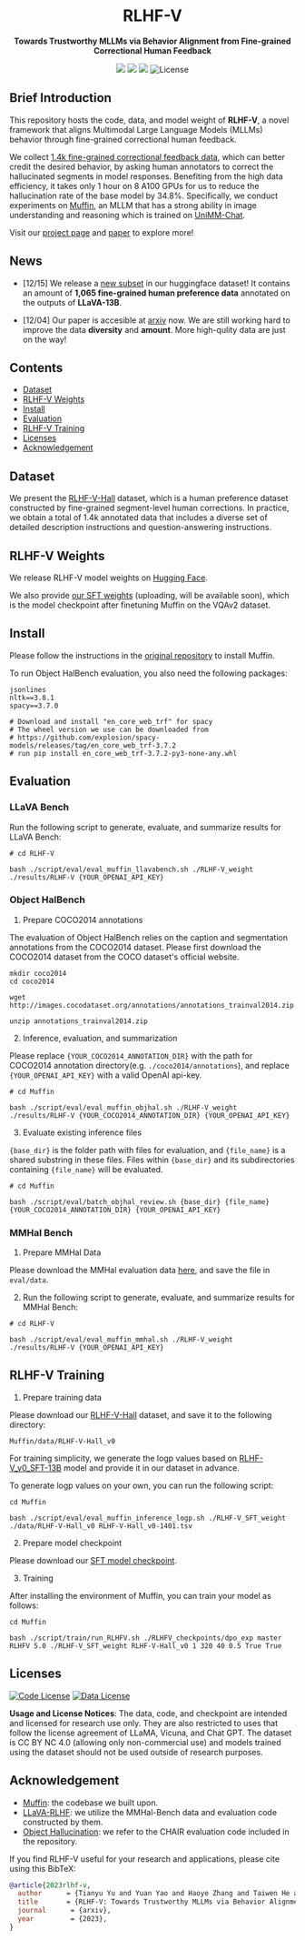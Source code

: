 <div align="center">

# RLHF-V
**Towards Trustworthy MLLMs via Behavior Alignment from Fine-grained Correctional Human Feedback**

<a href='https://rlhf-v.github.io'><img src='https://img.shields.io/badge/Project-Page-Green'></a>
<a href='http://120.92.209.146:8081'><img src='https://img.shields.io/badge/Demo-Page-purple'></a>
<a href='https://arxiv.org/abs/2312.00849'><img src='https://img.shields.io/badge/Paper-PDF-orange'></a>
![License](https://img.shields.io/badge/License-BSD-blue.svg)
</div>


## Brief Introduction

This repository hosts the code, data, and model weight of **RLHF-V**, a novel framework that aligns Multimodal Large Language Models (MLLMs) behavior through fine-grained correctional human feedback.

We collect <a href="https://huggingface.co/datasets/HaoyeZhang/RLHF-V-Hall_v0/tree/main">1.4k fine-grained correctional feedback data</a>, which can better credit the desired behavior, by asking human annotators to correct the hallucinated segments in model responses. Benefiting from the high data efficiency, it takes only 1 hour on 8 A100 GPUs for us to reduce the hallucination rate of the base model by 34.8%. Specifically, we conduct experiments on [Muffin](https://arxiv.org/abs/2310.00653), an MLLM that has a strong ability in image understanding and reasoning which is trained on [UniMM-Chat](https://huggingface.co/datasets/Yirany/UniMM-Chat/settings).

Visit our [project page](https://rlhf-v.github.io) and [paper](https://arxiv.org/abs/2312.00849) to explore more!

## News

* [12/15] We release a [new subset](https://huggingface.co/datasets/HaoyeZhang/RLHF-V-Hall_v0/blob/main/RLHF-V-Hall_v0_LLaVA_dpo_with_rlhf-v-sft_logp_train-1065.tsv) in our huggingface dataset! It contains an amount of **1,065 fine-grained human preference data** annotated on the outputs of **LLaVA-13B**. 

* [12/04] Our paper is accesible at [arxiv](https://arxiv.org/abs/2312.00849) now. We are still working hard to improve the data **diversity** and **amount**. More high-qulity data are just on the way!

## Contents <!-- omit in toc -->

- [Dataset](#dataset)
- [RLHF-V Weights](#rlhf-v-weights)
- [Install](#install)
- [Evaluation](#evaluation)
- [RLHF-V Training](#rlhf-v-training)
- [Licenses](#licenses)
- [Acknowledgement](#acknowledgement)

## Dataset

We present the [RLHF-V-Hall](https://huggingface.co/datasets/HaoyeZhang/RLHF-V-Hall_v0/tree/main) dataset, which is a human preference dataset constructed by fine-grained segment-level human corrections. In practice, we obtain a total of 1.4k annotated data that includes a diverse set of detailed description instructions and question-answering instructions.


## RLHF-V Weights

We release RLHF-V model weights on [Hugging Face](https://huggingface.co/openbmb/RLHF-V_v0).

We also provide [our SFT weights](https://huggingface.co/Yirany/RLHF-V_v0_SFT) (uploading, will be available soon), which is the model checkpoint after finetuning Muffin on the VQAv2 dataset.

## Install

Please follow the instructions in the [original repository](https://github.com/thunlp/muffin#install) to install Muffin.

To run Object HalBench evaluation, you also need the following packages:
```
jsonlines
nltk==3.8.1
spacy==3.7.0

# Download and install "en_core_web_trf" for spacy
# The wheel version we use can be downloaded from
# https://github.com/explosion/spacy-models/releases/tag/en_core_web_trf-3.7.2
# run pip install en_core_web_trf-3.7.2-py3-none-any.whl
```

## Evaluation

### LLaVA Bench

Run the following script to generate, evaluate, and summarize results for LLaVA Bench:

```
# cd RLHF-V

bash ./script/eval/eval_muffin_llavabench.sh ./RLHF-V_weight ./results/RLHF-V {YOUR_OPENAI_API_KEY}
```

### Object HalBench

1. Prepare COCO2014 annotations

The evaluation of Object HalBench relies on the caption and segmentation annotations from the COCO2014 dataset. Please first download the COCO2014 dataset from the COCO dataset's official website.

```
mkdir coco2014
cd coco2014

wget http://images.cocodataset.org/annotations/annotations_trainval2014.zip

unzip annotations_trainval2014.zip
```

2. Inference, evaluation, and summarization

Please replace `{YOUR_COCO2014_ANNOTATION_DIR}` with the path for COCO2014 annotation directory(e.g. `./coco2014/annotations`), and replace `{YOUR_OPENAI_API_KEY}` with a valid OpenAI api-key.

```
# cd Muffin

bash ./script/eval/eval_muffin_objhal.sh ./RLHF-V_weight ./results/RLHF-V {YOUR_COCO2014_ANNOTATION_DIR} {YOUR_OPENAI_API_KEY}
```

3. Evaluate existing inference files

`{base_dir}` is the folder path with files for evaluation, and `{file_name}` is a shared substring in these files. Files within `{base_dir}` and its subdirectories containing `{file_name}` will be evaluated.

```
# cd Muffin

bash ./script/eval/batch_objhal_review.sh {base_dir} {file_name} {YOUR_COCO2014_ANNOTATION_DIR} {YOUR_OPENAI_API_KEY}
```

### MMHal Bench

1. Prepare MMHal Data

Please download the MMHal evaluation data [here](https://drive.google.com/file/d/1mQyAbeGgRyiVV6qjVkUI1uY_g9E-bDTH/view?usp=sharing), and save the file in `eval/data`. 

2. Run the following script to generate, evaluate, and summarize results for MMHal Bench:

```
# cd RLHF-V

bash ./script/eval/eval_muffin_mmhal.sh ./RLHF-V_weight ./results/RLHF-V {YOUR_OPENAI_API_KEY}
```




## RLHF-V Training

1. Prepare training data

Please download our [RLHF-V-Hall](https://huggingface.co/datasets/HaoyeZhang/RLHF-V-Hall_v0/tree/main) dataset, and save it to the following directory:

```
Muffin/data/RLHF-V-Hall_v0
```

For training simplicity, we generate the logp values based on [RLHF-V_v0_SFT-13B](https://huggingface.co/Yirany/RLHF-V_v0_SFT/tree/main) model and provide it in our dataset in advance.

To generate logp values on your own, you can run the following script:

```
cd Muffin

bash ./script/eval/eval_muffin_inference_logp.sh ./RLHF-V_SFT_weight ./data/RLHF-V-Hall_v0 RLHF-V-Hall_v0-1401.tsv
```

2. Prepare model checkpoint

Please download our [SFT model checkpoint](https://huggingface.co/Yirany/RLHF-V_v0_SFT/tree/main).

3. Training

After installing the environment of Muffin, you can train your model as follows:
```
cd Muffin

bash ./script/train/run_RLHFV.sh ./RLHFV_checkpoints/dpo_exp master RLHFV 5.0 ./RLHF-V_SFT_weight RLHF-V-Hall_v0 1 320 40 0.5 True True
```

## Licenses


[![Code License](https://img.shields.io/badge/Code%20License-Apache_2.0-green.svg)](https://github.com/tatsu-lab/stanford_alpaca/blob/main/LICENSE)
[![Data License](https://img.shields.io/badge/Data%20License-CC%20By%20NC%204.0-red.svg)](https://github.com/tatsu-lab/stanford_alpaca/blob/main/DATA_LICENSE)

**Usage and License Notices**: The data, code, and checkpoint are intended and licensed for research use only. They are also restricted to uses that follow the license agreement of LLaMA, Vicuna, and Chat GPT. The dataset is CC BY NC 4.0 (allowing only non-commercial use) and models trained using the dataset should not be used outside of research purposes.


## Acknowledgement

- [Muffin](https://github.com/thunlp/muffin): the codebase we built upon.
- [LLaVA-RLHF](https://github.com/llava-rlhf/LLaVA-RLHF): we utilize the MMHal-Bench data and evaluation code constructed by them.
- [Object Hallucination](https://github.com/LisaAnne/Hallucination): we refer to the CHAIR evaluation code included in the repository.

If you find RLHF-V useful for your research and applications, please cite using this BibTeX:
```bibtex
@article{2023rlhf-v,
  author      = {Tianyu Yu and Yuan Yao and Haoye Zhang and Taiwen He and Yifeng Han and Ganqu Cui and Jinyi Hu and Zhiyuan Liu and Hai-Tao Zheng and Maosong Sun and Tat-Seng Chua},
  title       = {RLHF-V: Towards Trustworthy MLLMs via Behavior Alignment from Fine-grained Correctional Human Feedback},
  journal      = {arxiv},
  year         = {2023},
}
```

